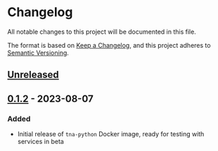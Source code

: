 # Changelog

All notable changes to this project will be documented in this file.

The format is based on [Keep a Changelog](https://keepachangelog.com/en/1.0.0/),
and this project adheres to [Semantic Versioning](https://semver.org/spec/v2.0.0.html).

## [Unreleased]

## [0.1.2] - 2023-08-07

### Added

- Initial release of `tna-python` Docker image, ready for testing with services in beta

[unreleased]: https://github.com/nationalarchives/docker/compare/v0.1.2...HEAD
[0.1.2]: https://github.com/nationalarchives/docker/releases/tag/v0.1.2